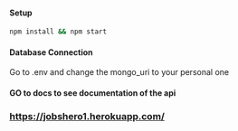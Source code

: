 #### Setup

```bash
npm install && npm start
```

#### Database Connection
Go to .env and change the mongo_uri to your personal one

#### GO to docs to see documentation of the api

### https://jobshero1.herokuapp.com/
